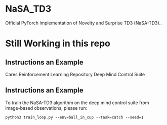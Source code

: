 # NaSA_TD3
Official PyTorch Implementation of Novelty and Surprise TD3  (NaSA-TD3)..

# Still Working in this repo

## Instructions an Example
Cares Reinforcement Learning Repository
Deep Mind Control Suite


## Instructions an Example
To train the NaSA-TD3 algorithm on the deep mind control suite from image-based observations, please run:

```
python3 train_loop.py --env=ball_in_cup --task=catch --seed=1
```
